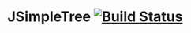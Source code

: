 JSimpleTree [![Build Status](https://secure.travis-ci.org/RYOSKATE/TSimpleTree.png?branch=master)](http://travis-ci.org/RYOSKATE/JSimpleTree)
===========
